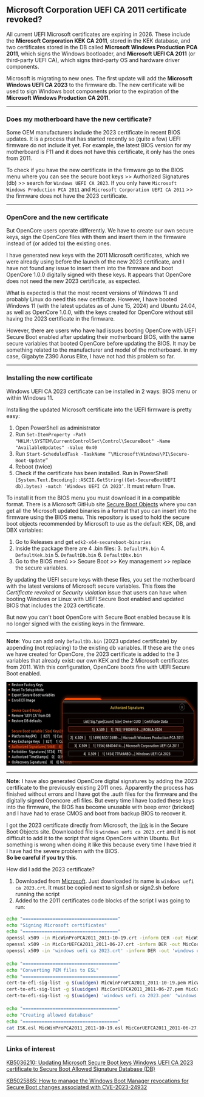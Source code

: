 
## Microsoft Corporation UEFI CA 2011 certificate revoked?

All current UEFI Microsoft certificates are expiring in 2026. These include the **Microsoft Corporation KEK CA 2011**, stored in the KEK database, and two certificates stored in the DB called **Microsoft Windows Production PCA 2011**, which signs the Windows bootloader, and **Microsoft UEFI CA 2011** (or third-party UEFI CA), which signs third-party OS and hardware driver components.

Microsoft is migrating to new ones. The first update will add the **Microsoft Windows UEFI CA 2023** to the firmware db. The new certificate will be used to sign Windows boot components prior to the expiration of the **Microsoft Windows Production CA 2011**. 

---

### Does my motherboard have the new certificate?

Some OEM manufacturers include the 2023 certificate in recent BIOS updates. It is a process that has started recently so (quite a few) UEFI firmware do not include it yet. For example, the latest BIOS version for my motherboard is F11 and it does not have this certificate, it only has the ones from 2011.

To check if you have the new certificate in the firmware go to the BIOS menu where you can see the secure boot keys >> Authorized Signatures (db) >> search for `Windows UEFI CA 2023`. If you only have `Microsoft Windows Production PCA 2011` and `Microsoft Corporation UEFI CA 2011` >> the firmware does not have the 2023 certificate.

---

### OpenCore and the new certificate

But OpenCore users operate differently. We have to create our own secure keys, sign the OpenCore files with them and insert them in the firmware instead of (or added to) the existing ones. 

I have generated new keys with the 2011 Microsoft certificates, which we were already using before the launch of the new 2023 certificate, and I have not found any issue to insert them into the firmware and boot OpenCore 1.0.0 digitally signed with these keys. It appears that OpenCore does not need the new 2023 certificate, as expected.

What is expected is that the most recent versions of Windows 11 and probably Linux do need this new certificate. However, I have booted Windows 11 (with the latest updates as of June 15, 2024) and Ubuntu 24.04, as well as OpenCore 1.0.0, with the keys created for OpenCore without still having the 2023 certificate in the firmware.

However, there are users who have had issues booting OpenCore with UEFI Secure Boot enabled after updating their motherboard BIOS, with the same secure variables that booted OpenCore before updating the BIOS. It may be something related to the manufacturer and model of the motherboard. In my case, Gigabyte Z390 Aorus Elite, I have not had this problem so far.

---

### Installing the new certificate

Windows UEFI CA 2023 certificate can be installed in 2 ways: BIOS menu or within Windows 11.

Installing the updated Microsoft certificate into the UEFI firmware is pretty easy:

1. Open PowerShell as administrator
2. Run `Set-ItemProperty -Path "HKLM:\SYSTEM\CurrentControlSet\Control\SecureBoot" -Name "AvailableUpdates" -Value 0x40`
3. Run `Start-ScheduledTask -TaskName “\Microsoft\Windows\PI\Secure-Boot-Update”`
4. Reboot (twice)
5. Check if the certificate has been installed. Run in PowerShell `[System.Text.Encoding]::ASCII.GetString((Get-SecureBootUEFI db).bytes) -match ‘Windows UEFI CA 2023’`. It must return True.

To install it from the BIOS menu you must download it in a compatible format. There is a Microsoft GitHub site [Secure Boot Objects](https://github.com/microsoft/secureboot_objects) where you can get all the Microsoft updated binaries in a format that you can insert into the firmware using the BIOS menu. This repository is used to hold the secure boot objects recommended by Microsoft to use as the default KEK, DB, and DBX variables:

1. Go to Releases and get `edk2-x64-secureboot-binaries`
2. Inside the package there are 4 .bin files:
	3. `DefaultPk.bin`
	4. `DefaultKek.bin`
	5. `DefaultDb.bin`
	6. `DefaultDbx.bin`
7. Go to the BIOS menú >> Secure Boot >> Key management >> replace the secure variables.
 
By updating the UEFI secure keys with these files, you set the motherboard with the latest versions of Microsoft secure variables. This fixes the *Certificate revoked* or *Security violation* issue that users can have when booting Windows or Linux with UEFI Secure Boot enabled and updated BIOS that includes the 2023 certificate.

But now you can't boot OpenCore with Secure Boot enabled because it is no longer signed with the existing keys in the firmware.

---

**Note**: You can add only `DefaultDb.bin` (2023 updated certificate) by appending (not replacing) to the existing db variables. If these are the ones we have created for OpenCore, the 2023 certificate is added to the 3 variables that already exist: our own KEK and the 2 Microsoft certificates from 2011. With this configuration, OpenCore boots fine with UEFI Secure Boot enabled.

![WIndows UEFFI CA 2023 Management](../img/DB-2023cert.jpg)

---

**Note**: I have also generated OpenCore digital signatures by adding the 2023 certificate to the previously existing 2011 ones. Apparently the process has finished without errors and I have got the .auth files for the firmware and the digitally signed Opencore .efi files. But every time I have loaded these keys into the firmware, the BIOS has become unusable with beep error (bricked) and I have had to erase CMOS and boot from backup BIOS to recover it.

I got the 2023 certificate directly from Microsoft, the [link](https://go.microsoft.com/fwlink/?linkid=2239776) is in the Secure Boot Objects site. Downloaded file is `windows uefi ca 2023.crt` and it is not difficult to add it to the script that signs OpenCore within Ubuntu. But something is wrong when doing it like this because every time I have tried it I have had the severe problem with the BIOS.<br>
**So be careful if you try this**.

How did I add the 2023 certificate?

1. Downloaded from [Microsoft](https://go.microsoft.com/fwlink/?linkid=2239776). Just downloaded its name is `windows uefi ca 2023.crt`. It must be copied next to sign1.sh or sign2.sh before running the script
2. Added to the 2011 certificates code blocks of the script I was going to run:

```bash
echo "==================================="
echo "Signing Microsoft certificates"
echo "==================================="
openssl x509 -in MicWinProPCA2011_2011-10-19.crt -inform DER -out MicWinProPCA2011_2011-10-19.pem -outform PEM
openssl x509 -in MicCorUEFCA2011_2011-06-27.crt -inform DER -out MicCorUEFCA2011_2011-06-27.pem -outform PEM
openssl x509 -in 'windows uefi ca 2023.crt' -inform DER -out 'windows uefi ca 2023.pem' -outform PEM

echo "==================================="
echo "Converting PEM files to ESL"
echo "==================================="
cert-to-efi-sig-list -g $(uuidgen) MicWinProPCA2011_2011-10-19.pem MicWinProPCA2011_2011-10-19.esl
cert-to-efi-sig-list -g $(uuidgen) MicCorUEFCA2011_2011-06-27.pem MicCorUEFCA2011_2011-06-27.esl
cert-to-efi-sig-list -g $(uuidgen) 'windows uefi ca 2023.pem' 'windows uefi ca 2023.esl'

echo "==================================="
echo "Creating allowed database"
echo "==================================="
cat ISK.esl MicWinProPCA2011_2011-10-19.esl MicCorUEFCA2011_2011-06-27.esl 'windows uefi ca 2023.esl' > db.esl
```
---

### Links of interest

[KB5036210: Updating Microsoft Secure Boot keys Windows UEFI CA 2023 certificate to Secure Boot Allowed Signature Database (DB)](https://techcommunity.microsoft.com/t5/windows-it-pro-blog/updating-microsoft-secure-boot-keys/ba-p/4055324)

[KB5025885: How to manage the Windows Boot Manager revocations for Secure Boot changes associated with CVE-2023-24932](https://support.microsoft.com/en-us/topic/kb5025885-how-to-manage-the-windows-boot-manager-revocations-for-secure-boot-changes-associated-with-cve-2023-24932-41a975df-beb2-40c1-99a3-b3ff139f832d)

